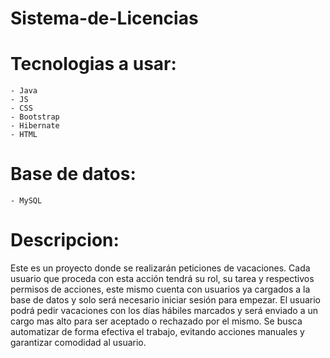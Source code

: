 # Sistema-de-Licencias

# Tecnologias a usar:
    - Java
    - JS
    - CSS
    - Bootstrap
    - Hibernate
    - HTML
    
# Base de datos: 
    - MySQL
    
# Descripcion:

Este es un proyecto donde se realizarán peticiones de vacaciones. Cada usuario que proceda con esta acción tendrá su rol, su tarea y respectivos permisos de acciones, este mismo cuenta con usuarios ya cargados a la base de datos y solo será necesario iniciar sesión para empezar. El usuario podrá pedir vacaciones con los días hábiles marcados y será enviado a un cargo mas alto para ser aceptado o rechazado por el mismo. Se busca automatizar de forma efectiva el trabajo, evitando acciones manuales y garantizar comodidad al usuario.
